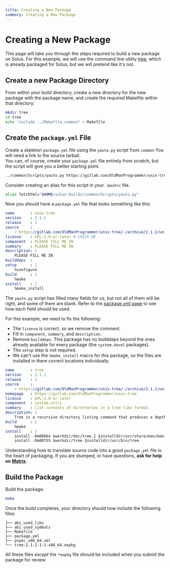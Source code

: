 ```yaml
---
title: Creating a New Package
summary: Creating a New Package
---
```


# Creating a New Package

This page will take you through the steps required to build a new package on Solus. For this example, we will use the command line utility [tree](https://gitlab.com/OldManProgrammer/unix-tree), which is already packaged for Solus, but we will pretend like it's not.

## Create a new Package Directory

From within your build directory, create a new directory for the new package with the package name, and create the required Makefile within that directory:

```bash
mkdir tree
cd tree
echo "include ../Makefile.common" > Makefile
```

## Create the `package.yml` File

Create a skeleton `package.yml` file using the `yauto.py` script from `common` You will need a link to the source tarball.   
You can, of course, create your `package.yml` file entirely from scratch, but the script will give you a better starting point.

```bash
../common/Scripts/yauto.py https://gitlab.com/OldManProgrammer/unix-tree/-/archive/2.1.1/unix-tree-2.1.1.tar.gz
```

Consider creating an alias for this script in your `.bashrc` file.

```bash
alias fetchYml="$HOME/solus-builds/common/Scripts/yauto.py"
```

Now you should have a `package.yml` file that looks something like this:

```yaml
name       : unix-tree
version    : 2.1.1
release    : 1
source     :
    - https://gitlab.com/OldManProgrammer/unix-tree/-/archive/2.1.1/unix-tree-2.1.1.tar.gz : bcd2a0327ad40592a9c43e09a4d2ef834e6f17aa9a59012a5fb1007950b5eced
license    : GPL-2.0-or-later # CHECK ME
component  : PLEASE FILL ME IN
summary    : PLEASE FILL ME IN
description: |
    PLEASE FILL ME IN
builddeps  :
setup      : |
    %configure
build      : |
    %make
install    : |
    %make_install
```

The `yauto.py` script has filled many fields for us, but not all of them will be right, and some of them are blank. Refer to the [package.yml page](docs/packaging/package.yml.md) to see how each field should be used.

For this example, we need to fix the following:

- The `license` is correct, so we remove the comment.
- Fill in `component`, `summary`, and `description`.
- Remove `builddeps`. This package has no builddeps beyond the ones already available for every package (the `system.devel` packages).
- The `setup` step is not required.
- We can't use the `%make_install` macro for this package, so the files are installed in there correct locations individually.

```yaml
name       : tree
version    : 2.1.1
release    : 1
source     :
    - https://gitlab.com/OldManProgrammer/unix-tree/-/archive/2.1.1/unix-tree-2.1.1.tar.gz : bcd2a0327ad40592a9c43e09a4d2ef834e6f17aa9a59012a5fb1007950b5eced
homepage   : https://gitlab.com/OldManProgrammer/unix-tree
license    : GPL-2.0-or-later
component  : system.utils
summary    : list contents of directories in a tree-like format.
description: |
    Tree is a recursive directory listing command that produces a depth indented listing of files, which is colorized ala dircolors if the LS_COLORS environment variable is set and output is to tty
build      : |
    %make
install    : |
    install -Dm00664 $workdir/doc/tree.1 $installdir/usr/share/man/man1/tree.1
    install -Dm00755 $workdir/tree $installdir/usr/bin/tree
```

Understanding how to translate source code into a good `package.yml` file is the heart of packaging. If you are stumped, or have questions, **ask for help on [Matrix](/docs/user/contributing/getting-involved#matrix-chat).**

## Build the Package

Build the package:

```bash
make
```

Once the build completes, your directory should now include the following files:

```text
├── abi_used_libs
├── abi_used_symbols
├── Makefile
├── package.yml
├── pspec_x86_64.xml
└── tree-2.1.1-1-1-x86_64.eopkg
```

All these files _except_ the `*eopkg` file should be included when you submit the package for review.
